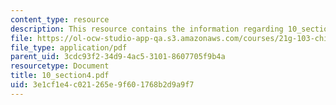 ```yaml
---
content_type: resource
description: This resource contains the information regarding 10_section4.
file: https://ol-ocw-studio-app-qa.s3.amazonaws.com/courses/21g-103-chinese-iii-regular-fall-2005/3e1cf1e4c021265e9f601768b2d9a9f7_MIT21G_103F05_10_4.pdf
file_type: application/pdf
parent_uid: 3cdc93f2-34d9-4ac5-3101-8607705f9b4a
resourcetype: Document
title: 10_section4.pdf
uid: 3e1cf1e4-c021-265e-9f60-1768b2d9a9f7
---
```

